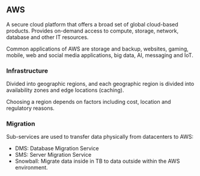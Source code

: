 ## AWS

A secure cloud platform that offers a broad set of global cloud-based products. Provides on-demand access to compute, storage, network, database and other IT resources.

Common applications of AWS are storage and backup, websites, gaming, mobile, web and social media applications, big data, AI, messaging and IoT.

### Infrastructure

Divided into geographic regions, and each geographic region is divided into availability zones and edge locations (caching).

Choosing a region depends on factors including cost, location and regulatory reasons.

### Migration

Sub-services are used to transfer data physically from datacenters to AWS:

- DMS: Database Migration Service
- SMS: Server Migration Service
- Snowball: Migrate data inside in TB to data outside within the AWS environment.
